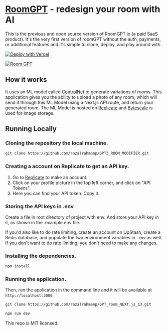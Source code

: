 # [RoomGPT](https://roomGPT.io) - redesign your room with AI

This is the previous and open source version of RoomGPT.io (a paid SaaS product). It's the very first version of roomGPT without the auth, payments, or additional features and it's simple to clone, deploy, and play around with.

[![Deploy with Vercel](https://vercel.com/button)](https://vercel.com/new/clone?repository-url=https://github.com/Nutlope/roomGPT&env=REPLICATE_API_KEY&project-name=room-GPT&repo-name=roomGPT)

[![Room GPT](./public/screenshot.png)](https://roomGPT.io)

## How it works

It uses an ML model called [ControlNet](https://github.com/lllyasviel/ControlNet) to generate variations of rooms. This application gives you the ability to upload a photo of any room, which will send it through this ML Model using a Next.js API route, and return your generated room. The ML Model is hosted on [Replicate](https://replicate.com) and [Bytescale](https://www.bytescale.com/) is used for image storage.

## Running Locally

### Cloning the repository the local machine.

```bash
git clone https://github.com/razalrahmanp/GPT3_ROOM_MODIFIER.git
```

### Creating a account on Replicate to get an API key.

1. Go to [Replicate](https://replicate.com/) to make an account.
2. Click on your profile picture in the top left corner, and click on "API Tokens".
3. Here you can find your API token. Copy it.

### Storing the API keys in .env

Create a file in root directory of project with env. And store your API key in it, as shown in the .example.env file.

If you'd also like to do rate limiting, create an account on UpStash, create a Redis database, and populate the two environment variables in `.env` as well. If you don't want to do rate limiting, you don't need to make any changes.

### Installing the dependencies.

```bash
npm install
```

### Running the application.

Then, run the application in the command line and it will be available at `http://localhost:3000`.

```bash
git clone https://github.com/razalrahmanp/GPT_room_NEXT.js_13.git

npm run dev
```

This repo is MIT licensed.
